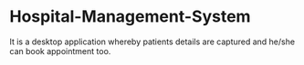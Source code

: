 # Hospital-Management-System
It is a desktop application whereby patients details are captured and he/she can book appointment too.
